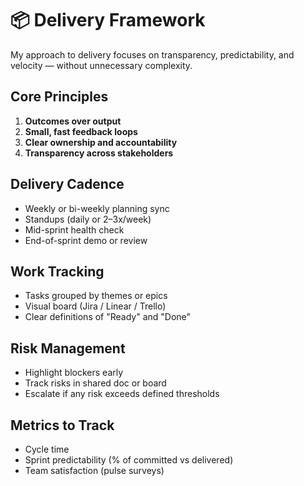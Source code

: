 # 📦 Delivery Framework

My approach to delivery focuses on transparency, predictability, and velocity — without unnecessary complexity.

## Core Principles
1. **Outcomes over output**
2. **Small, fast feedback loops**
3. **Clear ownership and accountability**
4. **Transparency across stakeholders**

## Delivery Cadence
- Weekly or bi-weekly planning sync
- Standups (daily or 2–3x/week)
- Mid-sprint health check
- End-of-sprint demo or review

## Work Tracking
- Tasks grouped by themes or epics
- Visual board (Jira / Linear / Trello)
- Clear definitions of "Ready" and "Done"

## Risk Management
- Highlight blockers early
- Track risks in shared doc or board
- Escalate if any risk exceeds defined thresholds

## Metrics to Track
- Cycle time
- Sprint predictability (% of committed vs delivered)
- Team satisfaction (pulse surveys)
